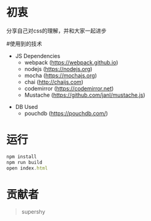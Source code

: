 # 初衷

分享自己对css的理解，并和大家一起进步

#使用到的技术
* JS Dependencies
    * webpack       (https://webpack.github.io)
    * nodejs        (https://nodejs.org)
    * mocha         (https://mochajs.org)
    * chai          (http://chaijs.com)
    * codemirror    (https://codemirror.net)
    * Mustache      (https://github.com/janl/mustache.js)
    
- DB Used
    * pouchdb       (https://pouchdb.com/)

# 运行
```javascript
npm install
npm run build
open index.html
```

# 贡献者

> supershy